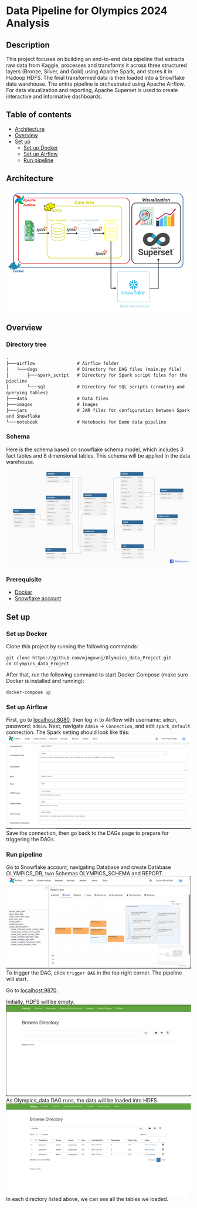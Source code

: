 # Data Pipeline for Olympics 2024 Analysis
## Description
This project focuses on building an end-to-end data pipeline that extracts raw data from Kaggle, processes and transforms it across three structured layers (Bronze, Silver, and Gold) using Apache Spark, and stores it in Hadoop HDFS. The final transformed data is then loaded into a Snowflake data warehouse. The entire pipeline is orchestrated using Apache Airflow. For data visualization and reporting, Apache Superset is used to create interactive and informative dashboards.
## Table of contents
- [Architecture](#Architecture)
- [Overview](#Overview)
- [Set up](#Set-up)
  - [Set up Docker](#Set-up-Docker)
  - [Set up Airflow](#Set-up-Airflow)
  - [Run pipeline](#Run-pipeline)
## Architecture
![Architecture](https://github.com/mjngxwnj/Olympics_data_Project/blob/master/images/Architecture.png)
## Overview
### Directory tree
```
.
├───airflow                # Airflow folder
│   └───dags               # Directory for DAG files (main.py file)
│       ├───spark_script   # Directory for Spark script files for the pipeline
│       └───sql            # Directory for SQL scripts (creating and querying tables)
├───data                   # Data files
├───images                 # Images
├───jars                   # JAR files for configuration between Spark and Snowflake
└───notebook               # Notebooks for Demo data pipeline
```
### Schema
Here is the schema based on snowflake schema model, which includes 3 fact tables and 8 dimensional tables.
This schema will be applied in the data warehouse.
![Schema](https://github.com/mjngxwnj/Olympics_data_Project/blob/master/images/Snowflake_schema.png)
### Prerequisite
- [Docker](https://www.docker.com/products/docker-desktop)
- [Snowflake account](https://www.snowflake.com/en/data-cloud/platform)
## Set up
### Set up Docker
Clone this project by running the following commands:
```
git clone https://github.com/mjngxwnj/Olympics_data_Project.git
cd Olympics_data_Project
```
After that, run the following command to start Docker Compose (make sure Docker is installed and running):
```
docker-compose up
```
### Set up Airflow
First, go to [localhost:8080](http://localhost:8080), then log in to Airflow with username: `admin`, password: `admin`.
Next, navigate `Admin` -> `Connection`, and edit `spark_default` connection.
The Spark setting should look like this:
![spark_default](https://github.com/mjngxwnj/Olympics_data_Project/blob/master/images/Airflow_Spark.PNG)
Save the connection, then go back to the DAGs page to prepare for triggering the DAGs.
### Run pipeline
Go to Snowflake account, navigating Database and create Database OLYMPICS_DB, two Schemas OLYMPICS_SCHEMA and REPORT.
![trigger dag](https://github.com/mjngxwnj/Olympics_data_Project/blob/master/images/Dag.PNG)
To trigger the DAG, click `trigger DAG` in the top right corner. The pipeline will start.

Go to [localhost:9870](http://localhost:9870).

Initially, HDFS will be empty.
![hdfs_empty](https://github.com/mjngxwnj/Olympics_data_Project/blob/master/images/HDFS.PNG)
As Olympics_data DAG runs, the data will be loaded into HDFS.
![hdfs_finish](https://github.com/mjngxwnj/Olympics_data_Project/blob/master/images/HDFS_finish.PNG)
In each directory listed above, we can see all the tables we loaded.




